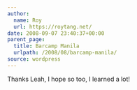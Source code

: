 ```yaml
---
author:
  name: Roy
  url: https://roytang.net/
date: 2008-09-07 23:40:37+00:00
parent_page:
  title: Barcamp Manila
  urlpath: /2008/08/barcamp-manila/
source: wordpress
---
```


Thanks Leah, I hope so too, I learned a lot!